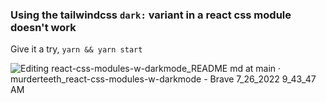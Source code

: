 ### Using the tailwindcss `dark:` variant in a react css module doesn't work


Give it a try, `yarn && yarn start`

![Editing react-css-modules-w-darkmode_README md at main · murderteeth_react-css-modules-w-darkmode - Brave 7_26_2022 9_43_47 AM](https://user-images.githubusercontent.com/89237203/181098473-9aab69fb-ddeb-4bc0-9e49-7be34872056b.png)
